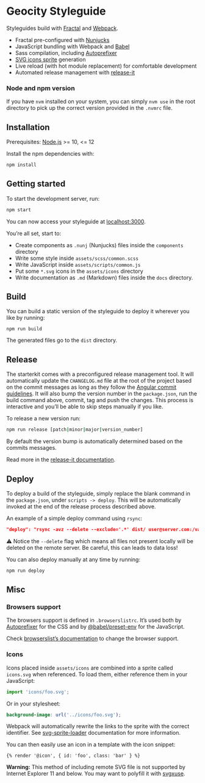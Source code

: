 # Geocity Styleguide

Styleguides build with [Fractal](http://fractal.build/) and [Webpack](https://webpack.js.org/).

-   Fractal pre-configured with [Nunjucks](https://mozilla.github.io/nunjucks/)
-   JavaScript bundling with Webpack and [Babel](http://babeljs.io/)
-   Sass compilation, including [Autoprefixer](https://github.com/postcss/autoprefixer)
-   [SVG icons sprite](https://css-tricks.com/svg-symbol-good-choice-icons/) generation
-   Live reload (with hot module replacement) for comfortable development
-   Automated release management with [release-it](https://github.com/webpro/release-it)

### Node and npm version

If you have `nvm` installed on your system, you can simply `nvm use` in the root directory to pick up the correct version provided in the `.nvmrc` file.

## Installation

Prerequisites: [Node.js](https://nodejs.org/en/) >= 10, <= 12

Install the npm dependencies with:

```bash
npm install
```

## Getting started

To start the development server, run:

```bash
npm start
```

You can now access your styleguide at [localhost:3000](http://localhost:3000).

You’re all set, start to:

-   Create components as `.nunj` (Nunjucks) files inside the `components` directory
-   Write some style inside `assets/scss/common.scss`
-   Write JavaScript inside `assets/scripts/common.js`
-   Put some `*.svg` icons in the `assets/icons` directory
-   Write documentation as `.md` (Markdown) files inside the `docs` directory.

## Build

You can build a static version of the styleguide to deploy it wherever you like by running:

```
npm run build
```

The generated files go to the `dist` directory.

## Release

The starterkit comes with a preconfigured release management tool. It will automatically update the `CHANGELOG.md` file at the root of the project based on the commit messages as long as they follow the [Angular commit guidelines](https://github.com/angular/angular.js/blob/master/DEVELOPERS.md#-git-commit-guidelines). It will also bump the version number in the `package.json`, run the build command above, commit, tag and push the changes. This process is interactive and you’ll be able to skip steps manually if you like.

To release a new version run:

```bash
npm run release [patch|minor|major|version_number]
```

By default the version bump is automatically determined based on the commits messages.

Read more in the [release-it documentation](https://github.com/webpro/release-it).

## Deploy

To deploy a build of the styleguide, simply replace the blank command in the `package.json`, under `scripts -> deploy`. This will be automatically invoked at the end of the release process described above.

An example of a simple deploy command using `rsync`:

```json
"deploy": "rsync -avz --delete --exclude='.*' dist/ user@server.com:/var/www/html/my-styleguide"
```

⚠️ Notice the `--delete` flag which means all files not present locally will be deleted on the remote server. Be careful, this can leads to data loss!

You can also deploy manually at any time by running:

```bash
npm run deploy
```

## Misc

### Browsers support

The browsers support is defined in `.browserslistrc`. It’s used both by [Autoprefixer](https://github.com/postcss/autoprefixer) for the CSS and by [@babel/preset-env](https://babeljs.io/docs/en/babel-preset-env) for the JavaScript.

Check [browserslist’s documentation](https://github.com/ai/browserslist) to change the browser support.

### Icons

Icons placed inside `assets/icons` are combined into a sprite called `icons.svg` when referenced. To load them, either reference them in your JavaScript:

```js
import 'icons/foo.svg';
```

Or in your stylesheet:

```scss
background-image: url('../icons/foo.svg');
```

Webpack will automatically rewrite the links to the sprite with the correct identifier. See [svg-sprite-loader](https://github.com/kisenka/svg-sprite-loader) documentation for more information.

You can then easily use an icon in a template with the icon snippet:

```nunj
{% render '@icon', { id: 'foo', class: 'bar' } %}
```

**Warning:** This method of including remote SVG file is not supported by Internet Explorer 11 and below. You may want to polyfill it with [svgxuse](https://github.com/Keyamoon/svgxuse).

